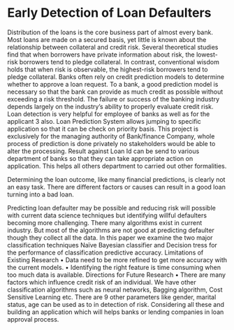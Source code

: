 # Early Detection of Loan Defaulters

Distribution of the loans is the core business part of almost every bank. Most loans are made on a secured basis, yet little is known about the relationship between collateral and credit risk. Several theoretical studies find that when borrowers have private information about risk, the lowest-risk borrowers tend to pledge collateral. In contrast, conventional wisdom holds that when risk is observable, the highest-risk borrowers tend to pledge collateral. Banks often rely on credit prediction models to determine whether to approve a loan request. To a bank, a good prediction model is necessary so that the bank can provide as much credit as possible without exceeding a risk threshold.
The failure or success of the banking industry depends largely on the industry’s ability to properly evaluate credit risk. Loan detection is very helpful for employee of banks as well as for the applicant
3
also. Loan Prediction System allows jumping to specific application so that it can be check on priority basis.
This project is exclusively for the managing authority of Bank/finance Company, whole process of prediction is done privately no stakeholders would be able to alter the processing. Result against Loan Id can be send to various department of banks so that they can take appropriate action on application. This helps all others department to carried out other formalities.

Determining the loan outcome, like many financial predictions, is clearly not an easy task. There are different factors or causes can result in a good loan turning into a bad loan.

Predicting loan defaulter may be possible and reducing risk will possible with current data science techniques but identifying willful defaulters becoming more challenging. There many algorithms exist in current industry. But most of the algorithms are not good at predicting defaulter though they collect all the data. In this paper we examine the two major classification techniques Naïve Bayesian classifier and Decision tress for the performance of classification predictive accuracy.
Limitations of Existing Research
• Data need to be more refined to get more accuracy with the current models.
• Identifying the right feature is time consuming when too much data is available.
Directions for Future Research
• There are many factors which influence credit risk of an individual. We have other classification algorithms such as neural networks, Bagging algorithm, Cost Sensitive Learning etc. There are 9 other parameters like gender, marital status, age can be used as to in detection of risk. Considering all these and building an application which will helps banks or lending companies in loan approval process.
